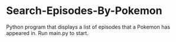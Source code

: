 # Search-Episodes-By-Pokemon

Python program that displays a list of episodes that a Pokemon has appeared in. Run main.py to start.

